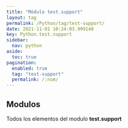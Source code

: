 ```yaml
---
title: "Módulo test.support"
layout: tag
permalink: /Python/tag/test-support/
date: 2021-11-01 10:24:03.999140
key: Python.test.support
sidebar: 
  nav: python
aside: 
  toc: true
pagination: 
  enabled: true
  tag: "test-support"
  permalink: /:num/
---
```


<h2>Modulos</h2>
Todos los elementos del modulo <strong>test.support</strong>
